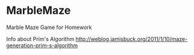 # MarbleMaze
Marble Maze Game for Homework

Info about Prim's Algorithm
http://weblog.jamisbuck.org/2011/1/10/maze-generation-prim-s-algorithm
